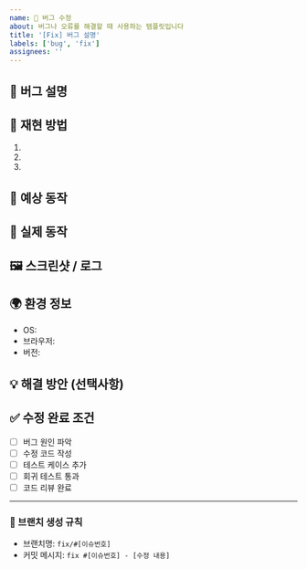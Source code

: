 ```yaml
---
name: 🐛 버그 수정
about: 버그나 오류를 해결할 때 사용하는 템플릿입니다
title: '[Fix] 버그 설명'
labels: ['bug', 'fix']
assignees: ''
---
```


## 🐛 버그 설명
<!-- 발생한 버그에 대해 명확하게 설명해주세요 -->


## 🔄 재현 방법
<!-- 버그를 재현할 수 있는 단계를 작성해주세요 -->
1.
2.
3.

## 🎯 예상 동작
<!-- 정상적으로 동작해야 할 방식을 설명해주세요 -->


## 🚨 실제 동작
<!-- 현재 발생하고 있는 문제 상황을 설명해주세요 -->


## 🖼️ 스크린샷 / 로그
<!-- 버그 상황을 보여주는 스크린샷이나 에러 로그를 첨부해주세요 -->


## 🌍 환경 정보
- OS:
- 브라우저:
- 버전:

## 💡 해결 방안 (선택사항)
<!-- 가능한 해결 방법이 있다면 작성해주세요 -->


## ✅ 수정 완료 조건
- [ ] 버그 원인 파악
- [ ] 수정 코드 작성
- [ ] 테스트 케이스 추가
- [ ] 회귀 테스트 통과
- [ ] 코드 리뷰 완료

---

### 📢 브랜치 생성 규칙
- 브랜치명: `fix/#[이슈번호]`
- 커밋 메시지: `fix #[이슈번호] - [수정 내용]`